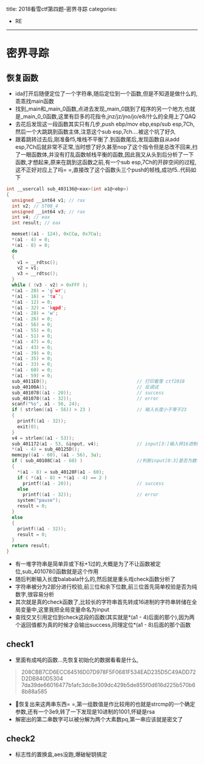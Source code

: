 title: 2018看雪ctf第四题-密界寻踪
categories:
- RE
---

# 密界寻踪

## 恢复函数

- ida打开后随便定位了一个字符串,随后定位到一个函数,但是不知道是做什么的,乖乖找main函数
- 找到_main和_main_0函数,点进去发现_main_0跳到了程序的另一个地方,也就是_main_0_0函数,这里有巨多的花指令,jnz/jz/jno/jo/e8/什么的全用上了QAQ
- 去花后发现这一段函数其实只有几步,push ebp/mov ebp,esp/sub esp,7Ch,然后一个大跳跳到函数主体,注意这个sub esp,7ch....被这个坑了好久
- 跟着跳转过去后,刚准备f5,堆栈不平衡了.到函数尾后,发现函数自从add esp,7Ch后就非常不正常,当时想了好久甚至nop了这个指令但是总改不回来,扫了一眼函数体,并没有打乱函数帧栈平衡的函数,因此我又从头到后分析了一下函数,才想起来,原来在跳到这函数之前,有一个sub esp,7Ch的开辟空间的过程,这不正好对应上了吗= =,直接改了这个函数头三个push的帧栈,成功f5..代码如下

```c
int __usercall sub_403136@<eax>(int a1@<ebp>)
{
  unsigned __int64 v1; // rax
  int v2; // ST08_4
  unsigned __int64 v3; // rax
  int v4; // eax
  int result; // eax

  memset((a1 - 124), 0xCCu, 0x7Cu);
  *(a1 - 4) = 0;
  *(a1 - 8) = 0;
  do
  {
    v1 = __rdtsc();
    v2 = v1;
    v3 = __rdtsc();
  }
  while ( (v3 - v2) > 0xFFF );
  *(a1 - 20) = 'g`wr';
  *(a1 - 16) = 'tu`';
  *(a1 - 12) = 0;
  *(a1 - 32) = 'kqpd';
  *(a1 - 28) = 'w';
  *(a1 - 26) = 0;
  *(a1 - 56) = 0;
  *(a1 - 55) = 0;
  *(a1 - 51) = 0;
  *(a1 - 47) = 0;
  *(a1 - 43) = 0;
  *(a1 - 39) = 0;
  *(a1 - 35) = 0;
  *(a1 - 33) = 0;
  *(a1 - 60) = 0;
  *(a1 - 59) = 0;
  sub_4011E0();                                 // 打印看雪 ctf2018
  sub_40100A();                                 // 反调试
  sub_401078((a1 - 20));                        // success
  sub_401078((a1 - 32));                        // error
  scanf("%s", a1 - 56, 24);
  if ( strlen((a1 - 56)) > 23 )                 // 输入长度小于等于23
  {
    printf((a1 - 32));
    exit(0);
  }
  v4 = strlen((a1 - 53));
  sub_401172(a1 - 53, &input, v4);              // input[3:]输入转16进制
  *(a1 - 4) = sub_40125D();
  memcpy((a1 - 60), (a1 - 56), 3u);
  if ( sub_40108C(a1 - 60) )                    //判断input[0:3]是否为数字
  {
    *(a1 - 8) = sub_40128F(a1 - 60);
    if ( *(a1 - 8) + *(a1 - 4) == 2 )
      printf((a1 - 20));                        // success
    else
      printf((a1 - 32));                        // error
    system("pause");
    result = 0;
  }
  else
  {
    printf((a1 - 32));
    result = 0;
  }
  return result;
}
```

- 有一堆字符串是简单异或下标+1过的,大概是为了不让函数被定位,sub_401078()函数就是这个作用
- 随后判断输入长度balabala什么的,然后就是重头戏check函数分析了
- 字符串被分为2部分进行校验,前三位和余下位数,前三位首先简单校验是否为纯数字,很容易分析
- 其次就是真的check函数了,比较长的字符串首先转成16进制的字符串转储在全局变量中,这里我把全局变量命名为input
- 查找交叉引用定位到check这段的函数(其实就是*(a1 - 4)后面的那个),因为两个返回值都为真的时候才会输出success,同理定位*(a1 - 8)后面的那个函数
  
## check1

- 里面有成吨的函数...先恢复初始化的数据看看是什么,
  
> 208CBB7CD6ECC64516D07D978F5F0681F534EAD235D5C49ADD72D2DB840D5304
> 7da39de66016477b1afc3dc8e309dc429b5de855f0d616d225b570b68b88a585

- 恢复出来这两串东西= =,第一组数值是作比较用的也就是strcmp的一个确定参数,还有一个3e9,转了一下发现是10进制的1001,怀疑是rsa
- 解密出的第二串数字可以被分解为两个大素数pq,第一串应该就是密文了
  
## check2 

- 标志性的置换盒,aes没跑,爆破秘钥搞定